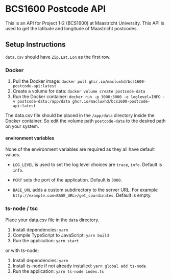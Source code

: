 # BCS1600 Postcode API

This is an API for Project 1-2 (BCS1600) at Maastricht University. This API is used to get the latitude and longitude of Maastricht postcodes.

## Setup Instructions

`data.csv` should have `Zip,Lat,Lon` as the first row.

### Docker

1. Pull the Docker image: `docker pull ghcr.io/macluxhd/bcs1600-postcode-api:latest`
2. Create a volume for data: `docker volume create postcode-data`
3. Run the Docker container: `docker run -p 3000:3000 -e loglevel=INFO -v postcode-data:/app/data ghcr.io/macluxhd/bcs1600-postcode-api:latest`

The data.csv file should be placed in the `/app/data` directory inside the Docker container. So edit the volume path `postcode-data` to the desired path on your system.

#### environment variables

None of the environment variables are required as they all have default values.

- `LOG_LEVEL` is used to set the log level choices are `trace`, `info`. Default is `info`.

- `PORT` sets the port of the application. Default is `3000`.

- `BASE_URL` adds a custom subdirectory to the server URL. For example `http://example.com<BASE_URL>/get_coordinates`. Default is empty.

### ts-node / tsc

Place your data.csv file in the `data` directory.

1. Install dependencies: `yarn`
2. Compile TypeScript to JavaScript: `yarn build`
3. Run the application: `yarn start`

or with ts-node:
1. Install dependencies: `yarn`
2. Install ts-node if not already installed: `yarn global add ts-node`
3. Run the application: `yarn ts-node index.ts`

